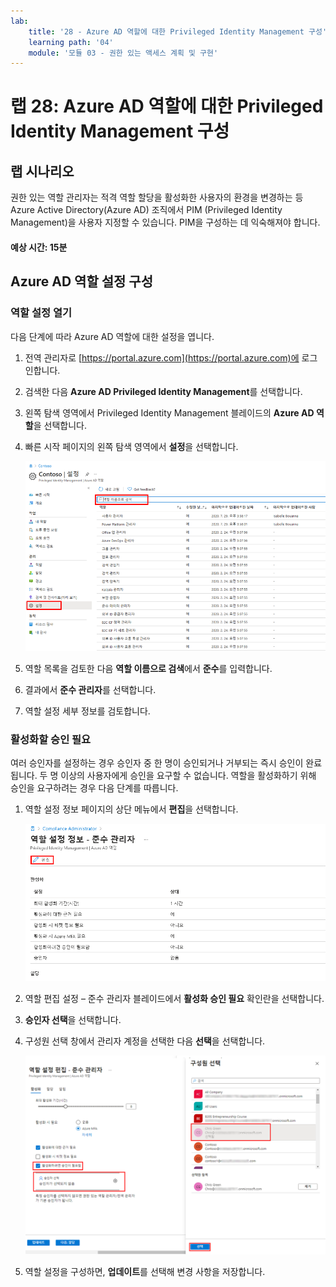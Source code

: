 ```yaml
---
lab:
    title: '28 - Azure AD 역할에 대한 Privileged Identity Management 구성'
    learning path: '04'
    module: '모듈 03 - 권한 있는 액세스 계획 및 구현'
---
```


# 랩 28: Azure AD 역할에 대한 Privileged Identity Management 구성

## 랩 시나리오

권한 있는 역할 관리자는 적격 역할 할당을 활성화한 사용자의 환경을 변경하는 등 Azure Active Directory(Azure AD) 조직에서 PIM (Privileged Identity Management)을 사용자 지정할 수 있습니다. PIM을 구성하는 데 익숙해져야 합니다.

#### 예상 시간: 15분

## Azure AD 역할 설정 구성

### 역할 설정 열기

다음 단계에 따라 Azure AD 역할에 대한 설정을 엽니다.

1. 전역 관리자로 [https://portal.azure.com](https://portal.azure.com)에 로그인합니다.

1. 검색한 다음 **Azure AD Privileged Identity Management**를 선택합니다.

1. 왼쪽 탐색 영역에서 Privileged Identity Management 블레이드의 **Azure AD 역할**을 선택합니다.

1. 빠른 시작 페이지의 왼쪽 탐색 영역에서 **설정**을 선택합니다.

    ![설정 메뉴가 강조 표시된 Azure AD 역할 페이지를 표시하는 화면 이미지](./media/lp3-mod3-pim-ad-roles-settings.png)

1. 역할 목록을 검토한 다음 **역할 이름으로 검색**에서 **준수**를 입력합니다.

1. 결과에서 **준수 관리자**를 선택합니다.

1. 역할 설정 세부 정보를 검토합니다.

### 활성화할 승인 필요

여러 승인자를 설정하는 경우 승인자 중 한 명이 승인되거나 거부되는 즉시 승인이 완료됩니다. 두 명 이상의 사용자에게 승인을 요구할 수 없습니다. 역할을 활성화하기 위해 승인을 요구하려는 경우 다음 단계를 따릅니다.

1. 역할 설정 정보 페이지의 상단 메뉴에서 **편집**을 선택합니다.

    ![편집이 강조 표시된 역할 설정 세부사항 - 준수 관리자 페이지의 위쪽 부분을 표시하는 화면 이미지](./media/lp4-mod3-pim-edit-compliance-role.png)

1. 역할 편집 설정 – 준수 관리자 블레이드에서 **활성화 승인 필요** 확인란을 선택합니다.

1. **승인자 선택**을 선택합니다.

1. 구성원 선택 창에서 관리자 계정을 선택한 다음 **선택**을 선택합니다.

    ![역할 설정 편집 블레이드를 표시하고 선택한 구성원이 강조 표시된 구성원 창을 선택하는 화면 이미지](./media/lp4-mod3-pim-add-approver.png)

1. 역할 설정을 구성하면, **업데이트**를 선택해 변경 사항을 저장합니다.
